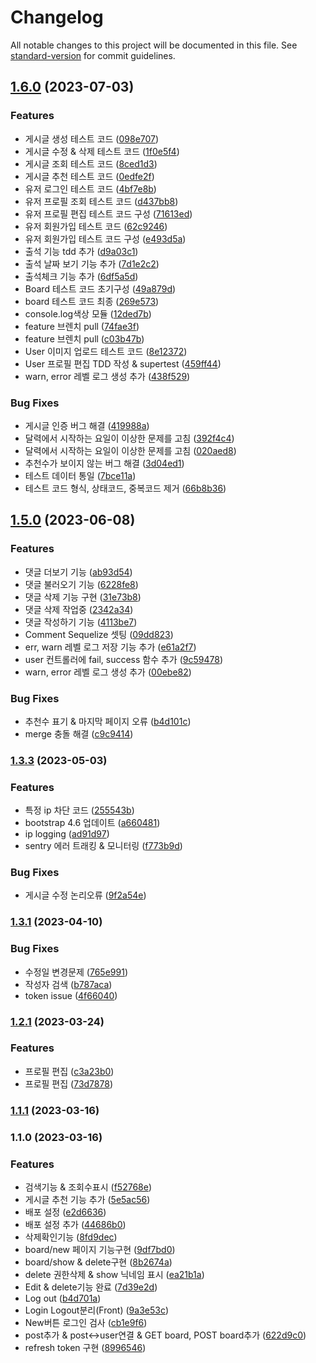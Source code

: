 # Changelog

All notable changes to this project will be documented in this file. See [standard-version](https://github.com/conventional-changelog/standard-version) for commit guidelines.

## [1.6.0](https://github.com/CSW-Study-Group/BOARD/compare/v1.5.0...v1.6.0) (2023-07-03)


### Features

* 게시글 생성 테스트 코드 ([098e707](https://github.com/CSW-Study-Group/BOARD/commit/098e707d9f97acd24e627d317de541b0f1171bcf))
* 게시글 수정 & 삭제 테스트 코드 ([1f0e5f4](https://github.com/CSW-Study-Group/BOARD/commit/1f0e5f41016990737ccd567ace7cb5b007df4fd0))
* 게시글 조회 테스트 코드 ([8ced1d3](https://github.com/CSW-Study-Group/BOARD/commit/8ced1d3532811031fc42e933fd6cc65de6e17f9f))
* 게시글 추천 테스트 코드 ([0edfe2f](https://github.com/CSW-Study-Group/BOARD/commit/0edfe2f0957ca1a312ca2950bbbcacd48f0b8a00))
* 유저 로그인 테스트 코드 ([4bf7e8b](https://github.com/CSW-Study-Group/BOARD/commit/4bf7e8b634033122292f055dbbc615cbf667f28b))
* 유저 프로필 조회 테스트 코드 ([d437bb8](https://github.com/CSW-Study-Group/BOARD/commit/d437bb8104a7a8ad2df1c45f1c836c2a039a3a2d))
* 유저 프로필 편집 테스트 코드 구성 ([71613ed](https://github.com/CSW-Study-Group/BOARD/commit/71613ed337c965dbb39589487118a0a0567df077))
* 유저 회원가입 테스트 코드 ([62c9246](https://github.com/CSW-Study-Group/BOARD/commit/62c924639a22c451e3e685b678a169092ccf8c76))
* 유저 회원가입 테스트 코드 구성 ([e493d5a](https://github.com/CSW-Study-Group/BOARD/commit/e493d5a9872bc4bd1a04e5456751638ccef51e4e))
* 출석 기능 tdd 추가 ([d9a03c1](https://github.com/CSW-Study-Group/BOARD/commit/d9a03c1438662caa6a518762e2c19e5d99685ee6))
* 출석 날짜 보기 기능 추가 ([7d1e2c2](https://github.com/CSW-Study-Group/BOARD/commit/7d1e2c2c3eaed41c6ed7f891ec5152c983e41a65))
* 출석체크 기능 추가 ([6df5a5d](https://github.com/CSW-Study-Group/BOARD/commit/6df5a5d02ededa5f1891c68a982652de36a9ef72))
* Board 테스트 코드 초기구성 ([49a879d](https://github.com/CSW-Study-Group/BOARD/commit/49a879d027b598b9a72380f6ee720f1af1378b60))
* board 테스트 코드 최종 ([269e573](https://github.com/CSW-Study-Group/BOARD/commit/269e573be51267f0723cfe9c6b78eeb3e5cd3eda))
* console.log색상 모듈 ([12ded7b](https://github.com/CSW-Study-Group/BOARD/commit/12ded7b91e1f8961e28e290d8ccb76a98ef826b5))
* feature 브렌치 pull ([74fae3f](https://github.com/CSW-Study-Group/BOARD/commit/74fae3f301211e4aaec6749cc94b53b0b7887803))
* feature 브렌치 pull ([c03b47b](https://github.com/CSW-Study-Group/BOARD/commit/c03b47bebb575b6598311b16c92698715694ffa1))
* User 이미지 업로드 테스트 코드 ([8e12372](https://github.com/CSW-Study-Group/BOARD/commit/8e12372dac71639c2eedc4c5369af1257153045b))
* User 프로필 편집 TDD 작성 & supertest ([459ff44](https://github.com/CSW-Study-Group/BOARD/commit/459ff441efce5951c8685d1c6c24549204f936f5))
* warn, error 레벨 로그 생성 추가 ([438f529](https://github.com/CSW-Study-Group/BOARD/commit/438f52920a33d4c335c075790bf6c325425326b2))


### Bug Fixes

* 게시글 인증 버그 해결 ([419988a](https://github.com/CSW-Study-Group/BOARD/commit/419988a0a71d4b5c319dc7ca60e4ebf1d1be4171))
* 달력에서 시작하는 요일이 이상한 문제를 고침 ([392f4c4](https://github.com/CSW-Study-Group/BOARD/commit/392f4c46660fdc1d59fd88fab27018a705b8b7f0))
* 달력에서 시작하는 요일이 이상한 문제를 고침 ([020aed8](https://github.com/CSW-Study-Group/BOARD/commit/020aed829ce749a6b0e17bc9cb62cb07750bb06f))
* 추천수가 보이지 않는 버그 해결 ([3d04ed1](https://github.com/CSW-Study-Group/BOARD/commit/3d04ed1b58a62c5e6e1b7482ccc5a1a362004655))
* 테스트 데이터 통일 ([7bce11a](https://github.com/CSW-Study-Group/BOARD/commit/7bce11a78ff3d089004c86c2ebe2999c36625f3d))
* 테스트 코드 형식, 상태코드, 중복코드 제거 ([66b8b36](https://github.com/CSW-Study-Group/BOARD/commit/66b8b36000cc9e501fefac920f6c68876c158cf3))

## [1.5.0](https://github.com/CSW-Study-Group/BOARD/compare/v1.3.2...v1.5.0) (2023-06-08)


### Features

* 댓글 더보기 기능 ([ab93d54](https://github.com/CSW-Study-Group/BOARD/commit/ab93d546ed82fcd6d38e2a3b200dee84ef3ee8ae))
* 댓글 불러오기 기능 ([6228fe8](https://github.com/CSW-Study-Group/BOARD/commit/6228fe87a4d16c1e3af20886e8e94d93e829438e))
* 댓글 삭제 기능 구현 ([31e73b8](https://github.com/CSW-Study-Group/BOARD/commit/31e73b83d20092847b43cdc0b4fc279a3f5ca48b))
* 댓글 삭제 작업중 ([2342a34](https://github.com/CSW-Study-Group/BOARD/commit/2342a347ac6e646ea7ce5764025cdf4109215cc1))
* 댓글 작성하기 기능 ([4113be7](https://github.com/CSW-Study-Group/BOARD/commit/4113be77d4f896e7debce39971f811e2bb58a7ca))
* Comment Sequelize 셋팅 ([09dd823](https://github.com/CSW-Study-Group/BOARD/commit/09dd823be6e26149c84e132a7df816c35d802497))
* err, warn 레벨 로그 저장 기능 추가 ([e61a2f7](https://github.com/CSW-Study-Group/BOARD/commit/e61a2f768146e3409bebf8cb8c208667ee66d94f))
* user 컨트롤러에 fail, success 함수 추가 ([9c59478](https://github.com/CSW-Study-Group/BOARD/commit/9c5947895005ce1cc8184853570319370e2966af))
* warn, error 레벨 로그 생성 추가 ([00ebe82](https://github.com/CSW-Study-Group/BOARD/commit/00ebe82c58d6194b34147c95b0259e680ee78dec))


### Bug Fixes

* 추천수 표기 & 마지막 페이지 오류 ([b4d101c](https://github.com/CSW-Study-Group/BOARD/commit/b4d101c5cf547c9ced2c228d8a2cbf4572f395c0))
* merge 충돌 해결 ([c9c9414](https://github.com/CSW-Study-Group/BOARD/commit/c9c9414271e386fb0139fc89d73687fd074fee0d))

### [1.3.3](https://github.com/CSW-Study-Group/BOARD/compare/v1.3.1...v1.3.3) (2023-05-03)


### Features

* 특정 ip 차단 코드 ([255543b](https://github.com/CSW-Study-Group/BOARD/commit/255543b3621471105aaadaf0a46033fe2c5df91e))
* bootstrap 4.6 업데이트 ([a660481](https://github.com/CSW-Study-Group/BOARD/commit/a660481904d220bc654a32c9268895a14d0346fd))
* ip logging ([ad91d97](https://github.com/CSW-Study-Group/BOARD/commit/ad91d97859c437a17a40d6a3c8ab6c3d6535e6b1))
* sentry 에러 트래킹 & 모니터링 ([f773b9d](https://github.com/CSW-Study-Group/BOARD/commit/f773b9d36061ce8c8752d12bf63399e5da1fdae2))


### Bug Fixes

* 게시글 수정 논리오류 ([9f2a54e](https://github.com/CSW-Study-Group/BOARD/commit/9f2a54e1b7ff80b4e6d2809c842c603c01cb2846))

### [1.3.1](https://github.com/SoN-B/Node.JS-Practice/compare/v1.2.1...v1.3.1) (2023-04-10)


### Bug Fixes

* 수정일 변경문제 ([765e991](https://github.com/SoN-B/Node.JS-Practice/commit/765e991796ce7875ecbb59156708e0c008786ba9))
* 작성자 검색 ([b787aca](https://github.com/SoN-B/Node.JS-Practice/commit/b787aca7336f3e09d23ee0dfeb5c729fab3231d6))
* token issue ([4f66040](https://github.com/SoN-B/Node.JS-Practice/commit/4f66040024bb98878178c48184ae234bad6e7851))

### [1.2.1](https://github.com/SoN-B/Node.JS-Practice/compare/v1.1.1...v1.2.1) (2023-03-24)


### Features

* 프로필 편집 ([c3a23b0](https://github.com/SoN-B/Node.JS-Practice/commit/c3a23b082a0d548f232af77c9d408e78b86fa43f))
* 프로필 편집 ([73d7878](https://github.com/SoN-B/Node.JS-Practice/commit/73d7878d1eddd82c1d9f8c2ba2f0b2d21e883df5))

### [1.1.1](https://github.com/SoN-B/Node.JS-Practice/compare/v1.0.1...v1.1.1) (2023-03-16)

### 1.1.0 (2023-03-16)


### Features

* 검색기능 & 조회수표시 ([f52768e](https://github.com/SoN-B/Node.JS-Practice/commit/f52768eb916c5b2fa8f2e957d16e986d50a528b1))
* 게시글 추천 기능 추가 ([5e5ac56](https://github.com/SoN-B/Node.JS-Practice/commit/5e5ac56f852a4da1fb61d1168a3181785d974989))
* 배포 설정 ([e2d6636](https://github.com/SoN-B/Node.JS-Practice/commit/e2d6636607e4ff01b0cdea19b55207eaff11672e))
* 배포 설정 추가 ([44686b0](https://github.com/SoN-B/Node.JS-Practice/commit/44686b0d7f5d5cc84c0387302560a5a72bdf05fe))
* 삭제확인기능 ([8fd9dec](https://github.com/SoN-B/Node.JS-Practice/commit/8fd9dec0e862858a127e5133226be8c62657bd6f))
* board/new 페이지 기능구현 ([9df7bd0](https://github.com/SoN-B/Node.JS-Practice/commit/9df7bd0094222952cc665503ed0e7be2f272ceaa))
* board/show & delete구현 ([8b2674a](https://github.com/SoN-B/Node.JS-Practice/commit/8b2674ab8b2e37e22c6660288b5130621e86fc69))
* delete 권한삭제 & show 닉네임 표시 ([ea21b1a](https://github.com/SoN-B/Node.JS-Practice/commit/ea21b1a8c7c04620a204bcbfd9ebba9232ac8113))
* Edit & delete기능 완료 ([7d39e2d](https://github.com/SoN-B/Node.JS-Practice/commit/7d39e2d642c64d30257bf7ee95363aef8d12fae2))
* Log out ([b4d701a](https://github.com/SoN-B/Node.JS-Practice/commit/b4d701a2487a4fd3e03e8cd3248a2c57f3f76d3b))
* Login Logout분리(Front) ([9a3e53c](https://github.com/SoN-B/Node.JS-Practice/commit/9a3e53caf763422ce1df17bbefe04521380a9c89))
* New버튼 로그인 검사 ([cb1e9f6](https://github.com/SoN-B/Node.JS-Practice/commit/cb1e9f6c37a0f23c449a841165abfb3e5b5ab308))
* post추가 & post<->user연결 & GET board, POST board추가 ([622d9c0](https://github.com/SoN-B/Node.JS-Practice/commit/622d9c01302b2a3001a5e87d768de5dd1b251e7f))
* refresh token 구현 ([8996546](https://github.com/SoN-B/Node.JS-Practice/commit/8996546b52f6e7eb1385556d7f7f5cf4e58b5be1))
